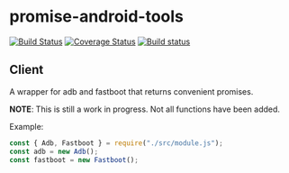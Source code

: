 # promise-android-tools

[![Build Status](https://travis-ci.org/ubports/promise-android-tools.svg?branch=master)](https://travis-ci.org/ubports/promise-android-tools) [![Coverage Status](https://coveralls.io/repos/github/ubports/promise-android-tools/badge.svg?branch=master)](https://coveralls.io/github/ubports/promise-android-tools?branch=master) [![Build status](https://ci.appveyor.com/api/projects/status/wmjs1hijnnpknp9w?svg=true)](https://ci.appveyor.com/project/NeoTheThird/promise-android-tools)

## Client
A wrapper for adb and fastboot that returns convenient promises.

**NOTE**: This is still a work in progress. Not all functions have been added.

Example:

```javascript
const { Adb, Fastboot } = require("./src/module.js");
const adb = new Adb();
const fastboot = new Fastboot();
```
